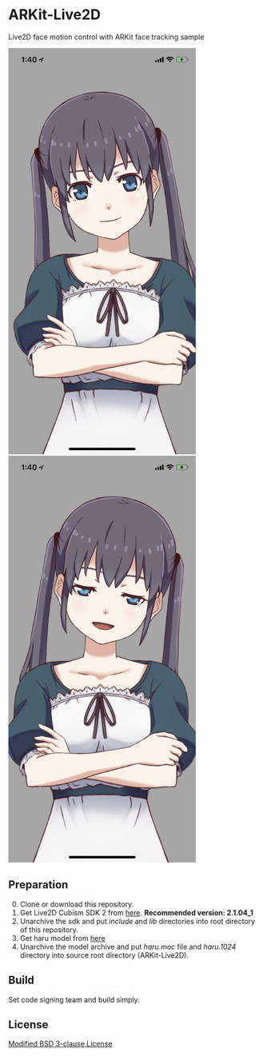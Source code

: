 #  ARKit-Live2D
Live2D face motion control with ARKit face tracking sample

<img src="docs/screenshot-1.png" alt="screenshot-1.png" width="375" style="display: inline-block"> <img src="docs/screenshot-2.png" alt="screenshot-2.png" width="375" style="display: inline-block">


## Preparation

0. Clone or download this repository.
1. Get Live2D Cubism SDK 2 from [here](http://sites.cybernoids.jp/cubism-sdk2/opengl2-1). **Recommended version: 2.1.04_1**
2. Unarchive the sdk and put *include* and *lib* directories into root directory of this repository.
3. Get haru model from [here](http://sites.cybernoids.jp/cubism2/samples)
4. Unarchive the model archive and put *haru.moc* file and *haru.1024* directory into source root directory (ARKit-Live2D).

## Build

Set code signing team and build simply.

## License

[Modified BSD 3-clause License](LICENSE)

